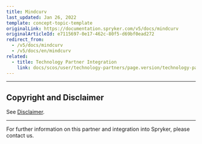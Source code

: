 ```yaml
---
title: Mindcurv
last_updated: Jan 26, 2022
template: concept-topic-template
originalLink: https://documentation.spryker.com/v5/docs/mindcurv
originalArticleId: e7115697-0e17-462c-80f5-d69bf0ead272
redirect_from:
  - /v5/docs/mindcurv
  - /v5/docs/en/mindcurv
related:
  - title: Technology Partner Integration
    link: docs/scos/user/technology-partners/page.version/technology-partners.html
---
```


---

## Copyright and Disclaimer

See [Disclaimer](https://github.com/spryker/spryker-documentation).

---
For further information on this partner and integration into Spryker, please contact us.

<div class="hubspot-form js-hubspot-form" data-portal-id="2770802" data-form-id="163e11fb-e833-4638-86ae-a2ca4b929a41" id="hubspot-1"></div>

